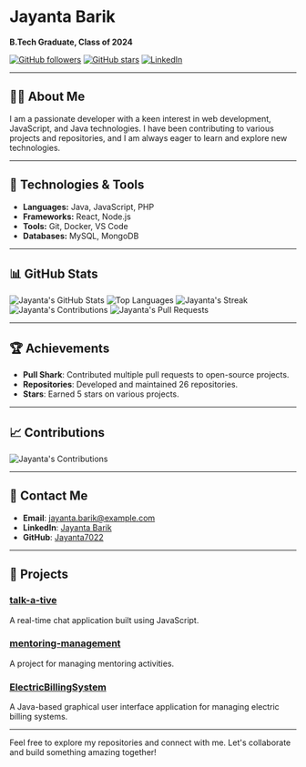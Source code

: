 # Jayanta Barik

**B.Tech Graduate, Class of 2024**

[![GitHub followers](https://img.shields.io/github/followers/Jayanta7022?label=Follow&style=social)](https://github.com/Jayanta7022)
[![GitHub stars](https://img.shields.io/github/stars/Jayanta7022?label=Stars&style=social)](https://github.com/Jayanta7022)
[![LinkedIn](https://img.shields.io/badge/LinkedIn-Profile-blue)](https://www.linkedin.com/in/jayanta-barik)

---

## 👨‍💻 About Me

I am a passionate developer with a keen interest in web development, JavaScript, and Java technologies. I have been contributing to various projects and repositories, and I am always eager to learn and explore new technologies.

---

## 🔧 Technologies & Tools

- **Languages:** Java, JavaScript, PHP
- **Frameworks:** React, Node.js
- **Tools:** Git, Docker, VS Code
- **Databases:** MySQL, MongoDB

---

## 📊 GitHub Stats

![Jayanta's GitHub Stats](https://github-readme-stats.vercel.app/api?username=Jayanta7022&show_icons=true&theme=radical)
![Top Languages](https://github-readme-stats.vercel.app/api/top-langs/?username=Jayanta7022&layout=compact&theme=radical)
![Jayanta's Streak](https://github-readme-streak-stats.herokuapp.com/?user=Jayanta7022&theme=radical)
![Jayanta's Contributions](https://activity-graph.herokuapp.com/graph?username=Jayanta7022&theme=react-dark)
![Jayanta's Pull Requests](https://github-readme-stats.vercel.app/api/pin/?username=Jayanta7022&repo=PullRequestRepo&theme=radical)

---

## 🏆 Achievements

- **Pull Shark**: Contributed multiple pull requests to open-source projects.
- **Repositories**: Developed and maintained 26 repositories.
- **Stars**: Earned 5 stars on various projects.

---

## 📈 Contributions

![Jayanta's Contributions](https://activity-graph.herokuapp.com/graph?username=Jayanta7022&theme=react-dark)

---

## 💬 Contact Me

- **Email**: jayanta.barik@example.com
- **LinkedIn**: [Jayanta Barik](https://www.linkedin.com/in/jayanta-barik)
- **GitHub**: [Jayanta7022](https://github.com/Jayanta7022)

---

## 📝 Projects

### [talk-a-tive](https://github.com/Jayanta7022/talk-a-tive)
A real-time chat application built using JavaScript.

### [mentoring-management](https://github.com/orgs/HITmentoring/repositories)
A project for managing mentoring activities.

### [ElectricBillingSystem](https://github.com/Jayanta7022/ElectricBillingSystem)
A Java-based graphical user interface application for managing electric billing systems.

---

Feel free to explore my repositories and connect with me. Let's collaborate and build something amazing together!
